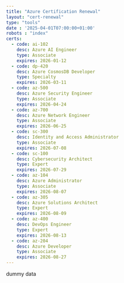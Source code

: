 ```yaml
---
title: "Azure Certification Renewal"
layout: "cert-renewal"
type: "tools"
date : '2025-04-01T07:00:00+01:00'
robots : "index"
certs:
  - code: ai-102
    desc: Azure AI Engineer
    type: Associate
    expires: 2026-01-12
  - code: dp-420
    desc: Azure CosmosDB Developer
    type: Specialty
    expires: 2026-03-11
  - code: az-500
    desc: Azure Security Engineer
    type: Associate
    expires: 2026-04-24
  - code: az-700
    desc: Azure Network Engineer
    type: Associate
    expires: 2026-06-25
  - code: sc-300
    desc: Identity and Access Administrator
    type: Associate
    expires: 2026-07-08
  - code: sc-100
    desc: Cybersecurity Architect
    type: Expert
    expires: 2026-07-29
  - code: az-104
    desc: Azure Administrator
    type: Associate
    expires: 2026-08-07
  - code: az-305
    desc: Azure Solutions Architect
    type: Expert
    expires: 2026-08-09
  - code: az-400
    desc: DevOps Engineer
    type: Expert
    expires: 2026-08-13
  - code: az-204
    desc: Azure Developer
    type: Associate
    expires: 2026-08-27
---
```


dummy data
